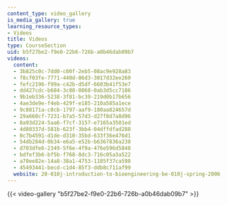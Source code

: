 ```yaml
---
content_type: video_gallery
is_media_gallery: true
learning_resource_types:
- Videos
title: Videos
type: CourseSection
uid: b5f27be2-f9e0-22b6-726b-a0b46dab09b7
videos:
  content:
  - 3b825c0c-7dd0-c00f-2eb5-08ac9e928a83
  - f8cf03fe-7771-440d-86d3-3017d32ee260
  - fefc2196-f99a-c42b-d5df-6603b41f53e7
  - dd427cdc-b684-3c88-0868-0ab3d5cc7186
  - 9b1eb336-5238-3f81-bc39-219d0b17b656
  - 4ae3de9e-f4eb-429f-e185-210a585a1ece
  - 9c88171a-c8cb-1797-aaf9-180aa824657d
  - 29a660cf-7231-b7a5-57d3-d27f8d7a8d96
  - 8a93d224-5aa6-f7cf-3157-e7165a3501ed
  - 4d80337d-581b-623f-3bb4-04dffdfad288
  - 0c7b4591-d1de-d310-35bd-633f36e476d1
  - 54db284d-0b34-e6a5-e52b-b6367836a238
  - d703dfe6-2349-5f6e-4f9a-476e596d5848
  - bdfef3b6-bf5b-f768-8dc3-716c05a3a522
  - a70ee82e-14a8-38a1-4753-1185f37ca598
  - 45493441-becd-c1d4-85f3-ddb8c711af99
  website: 20-010j-introduction-to-bioengineering-be-010j-spring-2006
---
```



{{< video-gallery "b5f27be2-f9e0-22b6-726b-a0b46dab09b7" >}}

